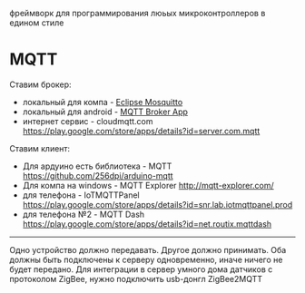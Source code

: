 фреймворк для программирования люьых микроконтроллеров в едином стиле


MQTT
====

Ставим брокер: 
- локальный для компа - [Eclipse Mosquitto](https://mosquitto.org/download/)
- локальный для android - [MQTT Broker App](#)
- интернет сервис - cloudmqtt.com https://play.google.com/store/apps/details?id=server.com.mqtt


Ставим клиент:
- Для ардуино есть библиотека - MQTT https://github.com/256dpi/arduino-mqtt
- Для компа на windows - MQTT Explorer http://mqtt-explorer.com/
- для телефона - IoTMQTTPanel https://play.google.com/store/apps/details?id=snr.lab.iotmqttpanel.prod
- для телефона №2 - MQTT Dash https://play.google.com/store/apps/details?id=net.routix.mqttdash

---

Одно устройство должно передавать. Другое должно принимать. Оба должны быть подключены к серверу одновременно, иначе ничего не будет передано. 
Для интеграции в сервер умного дома датчиков с протоколом ZigBee, нужно подключить usb-донгл ZigBee2MQTT

